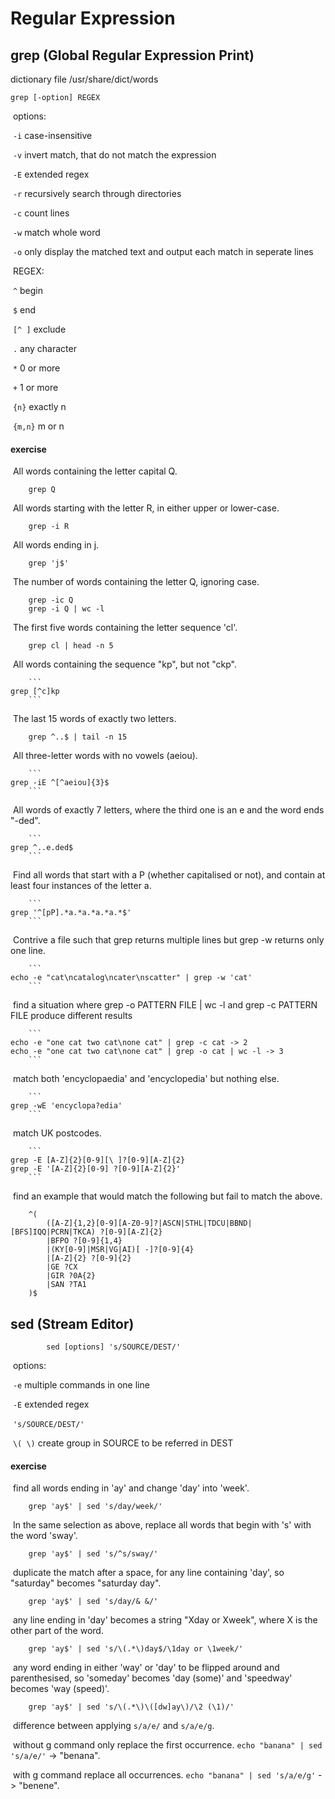 # Regular Expression

## grep (Global Regular Expression Print)

dictionary file /usr/share/dict/words 

    grep [-option] REGEX 
​        options:

​            ```-i``` case-insensitive

​            ```-v``` invert match, that do not match the expression

​            ```-E``` extended regex 

​            ```-r``` recursively search through directories

​            ```-c``` count lines

​            ```-w``` match whole word

​            ```-o``` only display the matched text and output each match in seperate lines

​        REGEX:

​           ```^``` begin

​            ```$``` end

​           ``` [^ ] ``` exclude

​            ```.``` any character

​            ```*``` 0 or more

​            ```+``` 1 or more

​            ```{n}``` exactly n 

​            ```{m,n}``` m or n

#### exercise

​	All words containing the letter capital Q. 

```
	grep Q 
```

​	All words starting with the letter R, in either upper or lower-case. 

```
	grep -i R 
```

​	All words ending in j. 

```
	grep 'j$'
```

​	The number of words containing the letter Q, ignoring case.

```
	grep -ic Q
	grep -i Q | wc -l
```

​	The first five words containing the letter sequence 'cl'.

```
	grep cl | head -n 5
```

​	All words containing the sequence "kp", but not "ckp". 

        ``` 
    grep [^c]kp 
        ```

​	The last 15 words of exactly two letters.

```
	grep ^..$ | tail -n 15 
```

​    All three-letter words with no vowels (aeiou).

        ``` 
    grep -iE ^[^aeiou]{3}$ 
        ```

​    All words of exactly 7 letters, where the third one is an e and the word ends "-ded".

        ``` 
    grep ^..e.ded$ 
        ```

​    Find all words that start with a P (whether capitalised or not), and contain at least four instances of the letter a. 

        ``` 
    grep '^[pP].*a.*a.*a.*a.*$' 
        ```

​    Contrive a file such that grep returns multiple lines but grep -w returns only one line.

        ``` 
    echo -e "cat\ncatalog\ncater\nscatter" | grep -w 'cat' 
        ```

​    find a situation where grep -o PATTERN FILE | wc -l and grep -c PATTERN FILE produce different results

        ```
    echo -e "one cat two cat\none cat" | grep -c cat -> 2
    echo -e "one cat two cat\none cat" | grep -o cat | wc -l -> 3
        ```

​	match both 'encyclopaedia' and 'encyclopedia' but nothing else.

        ```
    grep -wE 'encyclopa?edia' 
        ```

​    match UK postcodes.

        ```
    grep -E [A-Z]{2}[0-9][\ ]?[0-9][A-Z]{2} 
    grep -E '[A-Z]{2}[0-9] ?[0-9][A-Z]{2}'
        ```


​	find an example that would match the following but fail to match the above.

    	^(
            ([A-Z]{1,2}[0-9][A-Z0-9]?|ASCN|STHL|TDCU|BBND|[BFS]IQQ|PCRN|TKCA) ?[0-9][A-Z]{2}
            |BFPO ?[0-9]{1,4}
            |(KY[0-9]|MSR|VG|AI)[ -]?[0-9]{4}
            |[A-Z]{2} ?[0-9]{2}
            |GE ?CX
            |GIR ?0A{2}
            |SAN ?TA1
        )$

## sed (Stream Editor)
            sed [options] 's/SOURCE/DEST/'

​	options:

​		```-e``` multiple commands in one line

​		```-E``` extended regex

​	```'s/SOURCE/DEST/'```

​		```\( \)``` create group in SOURCE to be referred in DEST

#### exercise

​	find all words ending in 'ay' and change 'day' into 'week'.

```
	grep 'ay$' | sed 's/day/week/' 
```

​	In the same selection as above, replace all words that begin with 's' with the word 'sway'.

```
	grep 'ay$' | sed 's/^s/sway/'
```

​	duplicate the match after a space, for any line containing 'day', so "saturday" becomes "saturday day".

```
	grep 'ay$' | sed 's/day/& &/'
```

​	any line ending in 'day' becomes a string "Xday or Xweek", where X is the other part of the word.

```
	grep 'ay$' | sed 's/\(.*\)day$/\1day or \1week/'
```

​	any word ending in either 'way' or 'day' to be flipped around and parenthesised, so 'someday' becomes 'day (some)' and 'speedway' becomes 'way (speed)'.

```
	grep 'ay$' | sed 's/\(.*\)\([dw]ay\)/\2 (\1)/'
```

​	difference between applying ```s/a/e/``` and ```s/a/e/g```.

​		without g command only replace the first occurrence. ``` echo "banana" | sed 's/a/e/' ``` -> "benana".

​		with g command replace all occurrences. ``` echo "banana" | sed 's/a/e/g' ``` -> "benene".   


